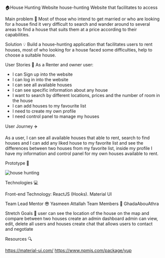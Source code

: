 🏠House Hunting Website 
house-hunting Website that facilitates to access 

Main problem 🌚
Most of those who intend to get married or who are looking for a house find it very difficult to search and wander around to several areas to find a house that suits them at a price according to their capabilities.

Solution 💡
Build a house-hunting application that facilitates users to rent houses, most of who looking for a house faced some difficulties, help to choose a suitable house.

User Stories 📖
As a Renter and owner user:

   * I can Sign up into the website
   * I can log in into the website
   *  I can see all available houses
   * I can see specific information about any house
   * I want to search by different locations, prices and the number of room in the house
   * I can add houses to my favourite list
   * I need to create my own profile
   * I need control panel to manage my houses

  User Journey ✈️
  
  As a user, I can see all available houses that able to rent, search to find houses and I can add any liked house to my favorite list and see the differences between two houses from my favorite list, inside my profile I have my information and control panel for my own houses available to rent.

  Prototype 🎨
  
![house hunting](https://github.com/GadaAhmed/House-Hunting/assets/130051751/b76b9662-7a2d-4279-8256-b3c6e80b1f84)


 Technologies 💻

  Front-end Technology:
ReactJS (Hooks).
Material UI

Team
Lead Mentor 😎
Yasmeen Attallah
Team Members 👥
GhadaAbouAthra

Stretch Goals 🥅
user can see the location of the house on the map and compare between two houses
create an admin dashboard
admin can view, edit, delete all users and houses
create chat that allows users to contact and negotiate

Resources 🔍

https://material-ui.com/
https://www.npmjs.com/package/yup

